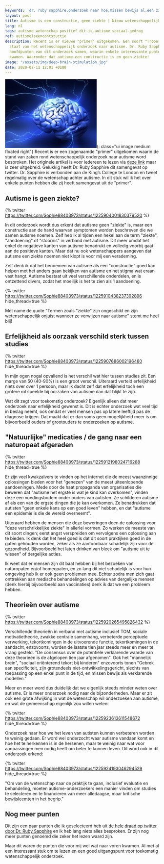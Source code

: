 ```yaml
---
keywords: 'dr. ruby sapphire,onderzoek naar hoe,missen bewijs al,een ziekte noemen,autisme het ergste'
layout: post
title: Autisme is een constructie, geen ziekte | Nieuw wetenschappelijk onderzoek
lang: nl
tags: autisme wetenschap positief dit-is-autisme sociaal-gedrag
ref: autismeiseencontstuctie
description: Recent is er nieuwe "primer" uitgekomen. Een soort "Troonrede" over de
  staat van het wetenschappelijk onderzoek naar autisme. Dr. Ruby Sapphire vatte de
  hoofdpunten van dit onderzoek samen, waarin enkele interessante punten naar voren
  kwamen. Waaronder dat autisme een constructie is en geen ziekte!
image: "/assets/img/deep-brain-stimulation.jpg"
date: 2020-02-11 12:01 +0100
---
```

![Brain Power](/assets/img/deep-brain-stimulation.jpg){: class="ui image medium floated right"}
Recent is er een zogenaamde "primer" uitgekomen waarin de stand van zaken rond wetenschappelijk onderzoek naar autisme word besproken. Het originele artikel is voor iedereen te lezen via [deze link](https://www.ncbi.nlm.nih.gov/m/pubmed/31949163/) maar is zeer uitgebreid. Gelukkig heeft Dr. Ruby Sapphire dit samengevat op twitter. Dr. Sapphire is verbonden aan de King’s College te London en tweet regelmatig over de wetenschap achter autisme. In dit stuk wil ik het over enkele punten hebben die zij heeft samengevat uit de "primer".

## Autisme is geen ziekte?

{% twitter https://twitter.com/Sophie88403973/status/1225904001830379520 %}

In dit onderzoek wordt dus erkent dat autisme geen "ziekte" is, maar een constructie aan de hand waarvan symptomen worden beschreven die we samen autisme noemen. Zelf heb ik al tijden een hekel aan de term "ziekte", "aandoening" of "stoornis" in verband met autisme. Dit meer omdat het enkel de negatieve kanten van autisme benadrukt en volledig voorbij gaat aan de positieve kanten. Maar dat nu ook wetenschappers aangeven dat autisme een ziekte noemen niet klopt is voor mij een verademing.

Zelf denk ik dat het benoemen van autisme als een "constructie" goed kan helpen met het anders gaan bekijken van autisme en het stigma wat eraan vast hangt. Autisme bestaat uit veel verschillende onderdelen, en is ontzettend divers, zodat het moeilijk is het te zien als 1 aandoening.

{% twitter https://twitter.com/Sophie88403973/status/1225910438237392896 hide_thread=true %}

Met name de quote "Termen zoals "ziekte" zijn ongeschikt en zijn wetenschappelijk onjuist wanneer ze verwijzen naar autisme" stemt me heel blij!

## Erfelijkheid als oorzaak verschild sterk tussen studies

{% twitter https://twitter.com/Sophie88403973/status/1225907686002196480 hide_thread=true %}

In mijn ogen nogal opvallend is het verschil wat hier tussen studies zit. Een marge van 50 (40-90%) is een groot verschil. Uiteraard verteld erfelijkheid niets over over 1 persoon, maar ik dacht zelf dat erfelijkheid toch een grotere rol speelde bij oorzaken van autisme dan dat blijkt te zijn.

Wat dit zegt voor toekomstig onderzoek? Eigenlijk alleen dat meer onderzoek naar erfelijkheid gewenst is. Dit is echter onderzoek wat veel tijd in beslag neemt, ook omdat er veel mensen pas op latere leeftijd pas de diagnose krijgen. Dat maakt dat er dan soms geen mogelijkheid meer is om bijvoorbeeld ouders of grootouders te onderzoeken op autisme.

## "Natuurlijke" medicaties / de gang naar een naturopaat afgeraden

{% twitter https://twitter.com/Sophie88403973/status/1225912198024716288 hide_thread=true %}

Er zijn veel kwakzalvers te vinden op het internet die de meest waanzinnige oplossingen bieden voor het "genezen" van de meest uiteenlopende aandoeningen. Mede door de haat propaganda van organisaties die beweren dat "autisme het ergste is wat je kind kan overkomen", vinden deze een voedingsbodem onder ouders van autisten. Ze schilderen autisme af als een van de ergste dingen die je kan overkomen. Ze benadrukken dat autisten "geen enkele kans op een goed leven" hebben, en dat "autisme een epidemie is die de wereld overneemt".

Uiteraard hebben de mensen die deze beweringen doen de oplossing voor "deze verschrikkelijke ziekte" in allerlei vormen. Zo werken de meeste van dit soort dingen; eerst angst verspreiden om vervolgens een oplossing aan te bieden. Ik denk dat het heel goed is dat dit soort praktijken goed in de gaten gehouden worden, zeker als ze aantoonbaar schadelijk zijn voor de gezondheid. Bijvoorbeeld het laten drinken van bleek om "autisme uit te wissen" of dergelijke acties.

Ik weet dat er mensen zijn dit baat hebben bij het bezoeken van naturopaten en/of homeopaten, en zo lang dit niet schadelijk is voor hun omgeving heb ik er ook geen problemen mee. Echter zodra men zich gaat onttrekken aan medische behandelingen op advies van dergelijke mensen (denk hierbij bijvoorbeeld aan vaccinaties) denk ik dat we een probleem hebben.

## Theorieën over autisme
{% twitter https://twitter.com/Sophie88403973/status/1225920265495826432 %}

Verschillende theorieën in verband met autisme inclusief TOM, sociale motivatietheorie, zwakke centrale samenhang, verbeterde perceptuele verwerking, tekortkomingen in de uitvoerende functie, tekortkomingen in de aandacht, enzovoorts, worden de laatste tien jaar steeds meer en meer te vraag gesteld. "De consensus over de potentiële verklarende waarde van deze theorieën is de afgelopen tien jaar afgenomen". Ook het "mannelijk brein", "sociaal oriënterend tekort bij kinderen" enzovoorts tonen "Gebrek aan specificiteit, zijn grotendeels niet-ontwikkelingsgericht, slechts van toepassing op een enkel punt in de tijd, en missen bewijs als verklarende modellen."

Meer en meer word dus duidelijk dat we eigenlijk steeds minder weten over autisme. Er is meer onderzoek nodig naar de bijzonderheden. Maar er zit ook een grote afwijking in wat de wetenschap wil onderzoeken aan autisme, en wat de gemeenschap eigenlijk zou willen weten:

{% twitter https://twitter.com/Sophie88403973/status/1225923613611548672 hide_thread=true %}

Onderzoek naar hoe we het leven van autisten kunnen verbeteren worden te weinig gedaan. Er word wel onderzocht waar autisme vandaan komt en hoe het te herkennen is in de hersenen, maar te weinig naar wat voor aanpassingen men nodig heeft om beter te kunnen leven. Dit word ook in dit onderzoek erkend:

{% twitter https://twitter.com/Sophie88403973/status/1225924193046294529 hide_thread=true %}

"Om van de wetenschap naar de praktijk te gaan, inclusief evaluatie en behandeling, moeten autisme-onderzoekers een manier vinden om studies te selecteren en te financieren van meer alledaagse, maar kritische bewijsleemten in het begrip."

## Nog meer punten

Dit zijn een paar punten die ik geselecteerd heb uit [de hele draad op twitter door Dr. Ruby Sapphire](https://threadreaderapp.com/thread/1225903413717655552.html) en ik heb lang niets alles besproken. Er zijn nog meer punten genoemd die zeker het lezen waard zijn.

Maar dit waren de punten die voor mij wel wat naar voren kwamen. Al met al een interessant stuk om te lezen en een goed uitgangspunt voor toekomstig wetenschappelijk onderzoek.
